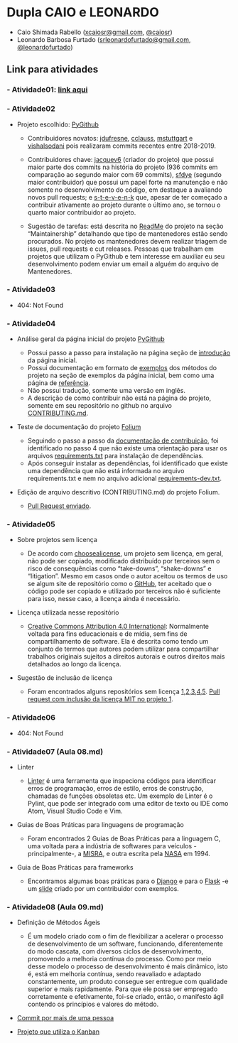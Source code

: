 # Dupla CAIO e LEONARDO
- Caio Shimada Rabello (xcaiosr@gmail.com, [@caiosr](https://github.com/CaioSR))
- Leonardo Barbosa Furtado (srleonardofurtado@gmail.com, [@leonardofurtado](https://github.com/LeonardoFurtado))

## Link para atividades

### - Atividade01: [link aqui](https://drive.google.com/drive/folders/1RQn_fodPuLFfeZUFD9B0QrwTPGZTNOS1?usp=sharing)

### - Atividade02

- Projeto escolhido: [PyGithub](https://github.com/PyGithub/PyGithub)
  - Contribuidores novatos: [jdufresne](https://github.com/PyGithub/PyGithub/commits?author=jdufresne), [cclauss](https://github.com/PyGithub/PyGithub/commits?author=cclauss), [mstuttgart](https://github.com/PyGithub/PyGithub/commits?author=mstuttgart) e [vishalsodani](https://github.com/PyGithub/PyGithub/commits?author=vishalsodani)
pois realizaram commits recentes entre 2018-2019.

  - Contribuidores chave: [jacquev6](https://github.com/PyGithub/PyGithub/commits?author=jacquev6) (criador do projeto) que possui maior parte dos commits na história do projeto (936 commits em comparação ao segundo maior com 69 commits), [sfdye](https://github.com/PyGithub/PyGithub/commits?author=sfdye) (segundo maior contribuidor) que possui um papel forte na manutenção e não somente no desenvolvimento do código, em destaque a avaliando novos pull requests; e [s-t-e-v-e-n-k](https://github.com/PyGithub/PyGithub/commits?author=s-t-e-v-e-n-k) que, apesar de ter começado a contribuir ativamente ao projeto durante o último ano, se tornou o quarto maior contribuidor ao projeto.

  - Sugestão de tarefas: está descrita no [ReadMe](https://github.com/PyGithub/PyGithub/blob/master/README.md) do projeto na seção “Maintainership” detalhando que tipo de mantenedores estão sendo procurados. No projeto os mantenedores devem realizar triagem de issues, pull requests e cut releases. Pessoas que trabalham em projetos que utilizam o PyGithub e tem interesse em auxiliar eu seu desenvolvimento podem enviar um email a alguém do arquivo de Mantenedores.

### - Atividade03

- 404: Not Found

### - Atividade04

- Análise geral da página inicial do projeto [PyGithub](https://pygithub.readthedocs.io/en/latest/index.html)
  - Possui passo a passo para instalação na página seção de [introdução](https://pygithub.readthedocs.io/en/latest/introduction.html) da página inicial.
  - Possui documentação em formato de [exemplos](https://pygithub.readthedocs.io/en/latest/examples.html) dos métodos do projeto na seção de exemplos da página inicial, bem como uma página de [referência](https://pygithub.readthedocs.io/en/latest/reference.html).
  - Não possui tradução, somente uma versão em inglês.
  - A descrição de como contribuir não está na página do projeto, somente em seu repositório no github no arquivo [CONTRIBUTING.md](https://github.com/PyGithub/PyGithub/blob/master/CONTRIBUTING.md).

- Teste de documentação do projeto [Folium](https://github.com/python-visualization/folium)
  - Seguindo o passo a passo da [documentação de contribuição](https://github.com/python-visualization/folium/blob/master/.github/CONTRIBUTING.md), foi identificado no passo 4 que não existe uma orientação para usar os arquivos [requirements.txt](https://github.com/python-visualization/folium/blob/master/requirements.txt) para instalação de dependências.
  - Após conseguir instalar as dependências, foi identificado que existe uma dependência que não está informada no arquivo requirements.txt e nem no arquivo adicional [requirements-dev.txt](https://github.com/python-visualization/folium/blob/master/requirements-dev.txt).

- Edição de arquivo descritivo (CONTRIBUTING.md) do projeto Folium.
  - [Pull Request enviado](https://github.com/python-visualization/folium/pull/1134).

### - Atividade05

- Sobre projetos sem licença
  - De acordo com [choosealicense](https://choosealicense.com/no-permission/), um projeto sem licença, em geral, não pode ser copiado, modificado distribuído por terceiros sem o risco de consequências como “take-downs”, “shake-downs” e “litigation”. Mesmo em casos onde o autor aceitou os termos de uso se algum site de repositório como o [GitHub](https://help.github.com/articles/github-terms-of-service), ter aceitado que o código pode ser copiado e utilizado por terceiros não é suficiente para isso, nesse caso, a licença ainda é necessário.

- Licença utilizada nesse repositório
  - [Creative Commons Attribution 4.0 International](https://choosealicense.com/licenses/cc-by-4.0/): Normalmente voltada para fins educacionais e de mídia, sem fins de compartilhamento de software. Ela é descrita como tendo um conjunto de termos que autores podem utilizar para compartilhar trabalhos originais sujeitos a direitos autorais e outros direitos mais detalhados ao longo da licença.

- Sugestão de inclusão de licença
  - Foram encontrados alguns repositórios sem licença [1](https://github.com/krishachetan89/Tinder-Auto-like),[2](https://github.com/moengage/alice),[3](https://github.com/htilly/zenmusic),[4](https://github.com/ohbarye/kpt-bot),[5](https://github.com/gulzar1996/auto-like-my-gf-insta-pic). 
[Pull request com inclusão da licença MIT no projeto 1](https://github.com/krishachetan89/Tinder-Auto-like/pull/1).

### - Atividade06

- 404: Not Found

### - Atividade07 (Aula 08.md)

- Linter
  - [Linter](https://en.wikipedia.org/wiki/Lint_(software)) é uma ferramenta que inspeciona códigos para identificar erros de programação, erros de estilo, erros de construção, chamadas de funções obsoletas etc. Um exemplo de Linter é o Pylint, que pode ser integrado com uma editor de texto ou IDE como Atom, Visual Studio Code e Vim.

- Guias de Boas Práticas para linguagens de programação
  - Foram encontrados 2 Guias de Boas Práticas para a linguagem C, uma voltada para a indústria de softwares para veículos -principalmente-, a [MISRA](https://www.grammatech.com/software-assurance/certifications-compliance/misra?gclid=Cj0KCQjwt_nmBRD0ARIsAJYs6o0oJs_hvB4RZl2UNbCmghvF9HsFJYubWG117J_JuFVIbeM7DANIpDoaAr5VEALw_wcB), e outra escrita pela [NASA](http://web.archive.org/web/20190125125043/http://homepages.inf.ed.ac.uk/dts/pm/Papers/nasa-c-style.pdf) em 1994.

- Guia de Boas Práticas para frameworks
  - Encontramos algumas boas práticas para o [Django](https://docs.djangoproject.com/en/dev/internals/contributing/writing-code/coding-style/) e para o [Flask](http://exploreflask.com/en/latest/conventions.html?highlight=style) -e um [slide](http://exploreflask.com/en/latest/conventions.html?highlight=style) criado por um contribuidor com exemplos.

### - Atividade08 (Aula 09.md)
- Definição de Métodos Ágeis
  - É um modelo criado com o fim de flexibilizar a acelerar o processo de desenvolvimento de um software, funcionando, diferentemente do modo cascata, com diversos ciclos de desenvolvimento, promovendo a melhoria contínua do processo. 
Como por meio desse modelo o processo de desenvolvimento é mais dinâmico, isto é, está em melhoria contínua, sendo reavaliado e adaptado constantemente, um produto consegue ser entregue com qualidade superior e mais rapidamente. 
Para que ele possa ser empregado corretamente e efetivamente, foi-se criado, então, o manifesto ágil contendo os princípios e valores do método.

- [Commit por mais de uma pessoa](https://github.com/pallets/flask/pull/3181/commits/8590d65a57ad57c99a82fdf4e1c57921d7e1bdcd)

- [Projeto que utiliza o Kanban](https://github.com/wekan/wekan/projects/2)
